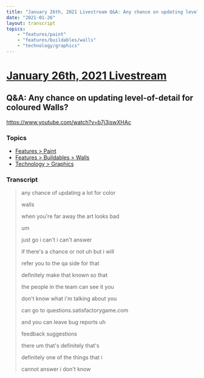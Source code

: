 ```yaml
---
title: "January 26th, 2021 Livestream Q&A: Any chance on updating level-of-detail for coloured Walls?"
date: "2021-01-26"
layout: transcript
topics:
    - "features/paint"
    - "features/buildables/walls"
    - "technology/graphics"
---
```

# [January 26th, 2021 Livestream](../2021-01-26.md)
## Q&A: Any chance on updating level-of-detail for coloured Walls?
https://www.youtube.com/watch?v=b7j3iswXHAc

### Topics
* [Features > Paint](../topics/features/paint.md)
* [Features > Buildables > Walls](../topics/features/buildables/walls.md)
* [Technology > Graphics](../topics/technology/graphics.md)

### Transcript

> any chance of updating a lot for color
> 
> walls
> 
> when you're far away the art looks bad
> 
> um
> 
> just go i can't i can't answer
> 
> if there's a chance or not uh but i will
> 
> refer you to the qa side for that
> 
> definitely make that known so that
> 
> the people in the team can see it you
> 
> don't know what i'm talking about you
> 
> can go to questions.satisfactorygame.com
> 
> and you can leave bug reports uh
> 
> feedback suggestions
> 
> there um that's definitely that's
> 
> definitely one of the things that i
> 
> cannot answer i don't know
> 
